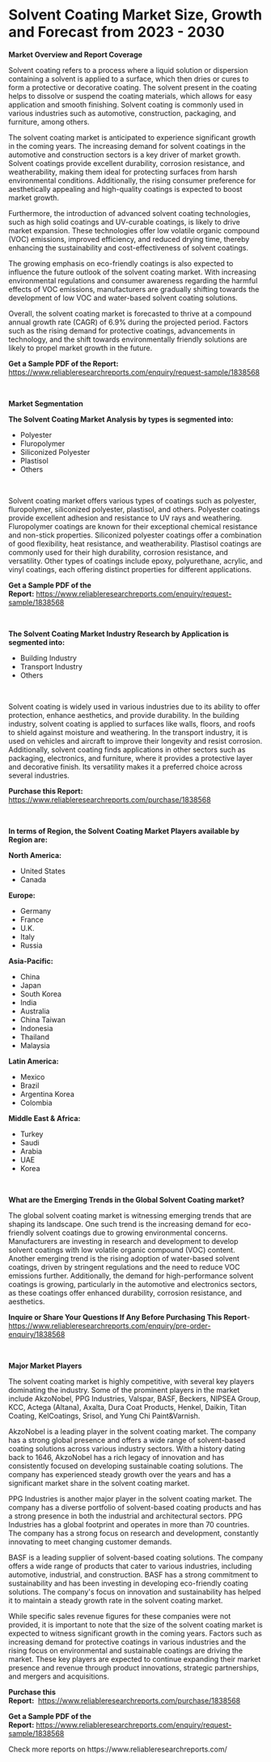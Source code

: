 <p><h1>Solvent Coating Market Size, Growth and Forecast from 2023 - 2030</h1></p><p><strong>Market Overview and Report Coverage</strong></p>
<p><p>Solvent coating refers to a process where a liquid solution or dispersion containing a solvent is applied to a surface, which then dries or cures to form a protective or decorative coating. The solvent present in the coating helps to dissolve or suspend the coating materials, which allows for easy application and smooth finishing. Solvent coating is commonly used in various industries such as automotive, construction, packaging, and furniture, among others.</p><p>The solvent coating market is anticipated to experience significant growth in the coming years. The increasing demand for solvent coatings in the automotive and construction sectors is a key driver of market growth. Solvent coatings provide excellent durability, corrosion resistance, and weatherability, making them ideal for protecting surfaces from harsh environmental conditions. Additionally, the rising consumer preference for aesthetically appealing and high-quality coatings is expected to boost market growth.</p><p>Furthermore, the introduction of advanced solvent coating technologies, such as high solid coatings and UV-curable coatings, is likely to drive market expansion. These technologies offer low volatile organic compound (VOC) emissions, improved efficiency, and reduced drying time, thereby enhancing the sustainability and cost-effectiveness of solvent coatings.</p><p>The growing emphasis on eco-friendly coatings is also expected to influence the future outlook of the solvent coating market. With increasing environmental regulations and consumer awareness regarding the harmful effects of VOC emissions, manufacturers are gradually shifting towards the development of low VOC and water-based solvent coating solutions.</p><p>Overall, the solvent coating market is forecasted to thrive at a compound annual growth rate (CAGR) of 6.9% during the projected period. Factors such as the rising demand for protective coatings, advancements in technology, and the shift towards environmentally friendly solutions are likely to propel market growth in the future.</p></p>
<p><strong>Get a Sample PDF of the Report:</strong> <a href="https://www.reliableresearchreports.com/enquiry/request-sample/1838568">https://www.reliableresearchreports.com/enquiry/request-sample/1838568</a></p>
<p>&nbsp;</p>
<p><strong>Market Segmentation</strong></p>
<p><strong>The Solvent Coating Market Analysis by types is segmented into:</strong></p>
<p><ul><li>Polyester</li><li>Fluropolymer</li><li>Siliconized Polyester</li><li>Plastisol</li><li>Others</li></ul></p>
<p>&nbsp;</p>
<p><p>Solvent coating market offers various types of coatings such as polyester, fluropolymer, siliconized polyester, plastisol, and others. Polyester coatings provide excellent adhesion and resistance to UV rays and weathering. Fluropolymer coatings are known for their exceptional chemical resistance and non-stick properties. Siliconized polyester coatings offer a combination of good flexibility, heat resistance, and weatherability. Plastisol coatings are commonly used for their high durability, corrosion resistance, and versatility. Other types of coatings include epoxy, polyurethane, acrylic, and vinyl coatings, each offering distinct properties for different applications.</p></p>
<p><strong>Get a Sample PDF of the Report:</strong>&nbsp;<a href="https://www.reliableresearchreports.com/enquiry/request-sample/1838568">https://www.reliableresearchreports.com/enquiry/request-sample/1838568</a></p>
<p>&nbsp;</p>
<p><strong>The Solvent Coating Market Industry Research by Application is segmented into:</strong></p>
<p><ul><li>Building Industry</li><li>Transport Industry</li><li>Others</li></ul></p>
<p>&nbsp;</p>
<p><p>Solvent coating is widely used in various industries due to its ability to offer protection, enhance aesthetics, and provide durability. In the building industry, solvent coating is applied to surfaces like walls, floors, and roofs to shield against moisture and weathering. In the transport industry, it is used on vehicles and aircraft to improve their longevity and resist corrosion. Additionally, solvent coating finds applications in other sectors such as packaging, electronics, and furniture, where it provides a protective layer and decorative finish. Its versatility makes it a preferred choice across several industries.</p></p>
<p><strong>Purchase this Report:</strong>&nbsp; <a href="https://www.reliableresearchreports.com/purchase/1838568">https://www.reliableresearchreports.com/purchase/1838568</a></p>
<p>&nbsp;</p>
<p><strong>In terms of Region, the Solvent Coating Market Players available by Region are:</strong></p>
<p>
    <p> <strong> North America: </strong>
        <ul>
            <li>United States</li>
            <li>Canada</li>
        </ul>
        </p> 
    <p> <strong> Europe: </strong>
        <ul>
            <li>Germany</li>
            <li>France</li>
            <li>U.K.</li>
            <li>Italy</li>
            <li>Russia</li>
        </ul>
        </p> 
    <p> <strong> Asia-Pacific: </strong>
        <ul>
            <li>China</li>
            <li>Japan</li>
            <li>South Korea</li>
            <li>India</li>
            <li>Australia</li>
            <li>China Taiwan</li>
            <li>Indonesia</li>
            <li>Thailand</li>
            <li>Malaysia</li>
        </ul>
        </p> 
    <p> <strong> Latin America: </strong>
        <ul>
            <li>Mexico</li>
            <li>Brazil</li>
            <li>Argentina Korea</li>
            <li>Colombia</li>
        </ul>
        </p> 
    <p> <strong> Middle East & Africa: </strong>
        <ul>
            <li>Turkey</li>
            <li>Saudi</li>
            <li>Arabia</li>
            <li>UAE</li>
            <li>Korea</li>
        </ul>
    </p>
    </p>
<p>&nbsp;</p>
<p><strong>What are the Emerging Trends in the Global Solvent Coating market?</strong></p>
<p><p>The global solvent coating market is witnessing emerging trends that are shaping its landscape. One such trend is the increasing demand for eco-friendly solvent coatings due to growing environmental concerns. Manufacturers are investing in research and development to develop solvent coatings with low volatile organic compound (VOC) content. Another emerging trend is the rising adoption of water-based solvent coatings, driven by stringent regulations and the need to reduce VOC emissions further. Additionally, the demand for high-performance solvent coatings is growing, particularly in the automotive and electronics sectors, as these coatings offer enhanced durability, corrosion resistance, and aesthetics.</p></p>
<p><strong>Inquire or Share Your Questions If Any Before Purchasing This Report</strong>- <a href="https://www.reliableresearchreports.com/enquiry/pre-order-enquiry/1838568">https://www.reliableresearchreports.com/enquiry/pre-order-enquiry/1838568</a></p>
<p>&nbsp;</p>
<p><strong>Major Market Players</strong></p>
<p><p>The solvent coating market is highly competitive, with several key players dominating the industry. Some of the prominent players in the market include AkzoNobel, PPG Industries, Valspar, BASF, Beckers, NIPSEA Group, KCC, Actega (Altana), Axalta, Dura Coat Products, Henkel, Daikin, Titan Coating, KelCoatings, Srisol, and Yung Chi Paint&Varnish.</p><p>AkzoNobel is a leading player in the solvent coating market. The company has a strong global presence and offers a wide range of solvent-based coating solutions across various industry sectors. With a history dating back to 1646, AkzoNobel has a rich legacy of innovation and has consistently focused on developing sustainable coating solutions. The company has experienced steady growth over the years and has a significant market share in the solvent coating market.</p><p>PPG Industries is another major player in the solvent coating market. The company has a diverse portfolio of solvent-based coating products and has a strong presence in both the industrial and architectural sectors. PPG Industries has a global footprint and operates in more than 70 countries. The company has a strong focus on research and development, constantly innovating to meet changing customer demands.</p><p>BASF is a leading supplier of solvent-based coating solutions. The company offers a wide range of products that cater to various industries, including automotive, industrial, and construction. BASF has a strong commitment to sustainability and has been investing in developing eco-friendly coating solutions. The company's focus on innovation and sustainability has helped it to maintain a steady growth rate in the solvent coating market.</p><p>While specific sales revenue figures for these companies were not provided, it is important to note that the size of the solvent coating market is expected to witness significant growth in the coming years. Factors such as increasing demand for protective coatings in various industries and the rising focus on environmental and sustainable coatings are driving the market. These key players are expected to continue expanding their market presence and revenue through product innovations, strategic partnerships, and mergers and acquisitions.</p></p>
<p><strong>Purchase this Report:</strong>&nbsp;&nbsp;<a href="https://www.reliableresearchreports.com/purchase/1838568">https://www.reliableresearchreports.com/purchase/1838568</a></p>
<p></p>
<p><strong>Get a Sample PDF of the Report:</strong>&nbsp;<a href="https://www.reliableresearchreports.com/enquiry/request-sample/1838568">https://www.reliableresearchreports.com/enquiry/request-sample/1838568</a></p>
<p>Check more reports on https://www.reliableresearchreports.com/</p>